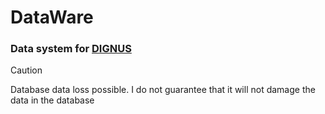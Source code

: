 # DataWare
### Data system for [DIGNUS](https://www.dignus.cz/)

> [!CAUTION] 
> Database data loss possible. I do not guarantee that it will not damage the data in the database

